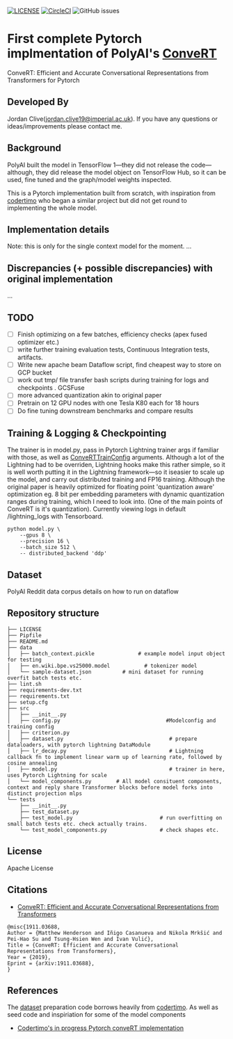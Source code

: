 [![LICENSE](https://img.shields.io/github/license/jordiclive/Convert-PolyAI-Torch.svg)](https://github.com/jordiclive/Convert-PolyAI-Torch/blob/master/LICENSE)
[![CircleCI](https://circleci.com/gh/jordiclive/Convert-PolyAI-Torch.svg?style=shield)](https://circleci.com/gh/jordiclive/Convert-PolyAI-Torch)
![GitHub issues](https://img.shields.io/github/issues/jordiclive/Convert-PolyAI-Torch.svg)


# First complete Pytorch implmentation of PolyAI's [ConveRT](https://paperswithcode.com/paper/convert-efficient-and-accurate-conversational)
ConveRT: Efficient and Accurate Conversational Representations from Transformers for Pytorch
## Developed By

Jordan Clive(jordan.clive19@imperial.ac.uk). If you have any questions or ideas/improvements please contact me.

## Background

PolyAI built the model in TensorFlow 1—they did not release the code—although, they did release the model object on TensorFlow Hub, so it can be used, fine tuned and the graph/model weights inspected.

This is a Pytorch implementation built from scratch, with inspiration from [codertimo](https://github.com/codertimo/ConveRT-pytorch) who began a similar project but did not get round to implementing the whole model.


## Implementation details

Note: this is only for the single context model for the moment.
...


## Discrepancies (+ possible discrepancies) with original implementation
...


## TODO

- [ ] Finish optimizing on a few batches, efficiency checks (apex fused optimizer etc.)
- [ ] write further training evaluation tests, Continuous Integration tests, artifacts.
- [ ] Write new apache beam Dataflow script, find cheapest way to store on GCP bucket 
- [ ] work out tmp/ file transfer bash scripts during training for logs and checkpoints . GCSFuse
- [ ] more advanced quantization akin to original paper
- [ ] Pretrain on 12 GPU nodes with one Tesla K80 each for 18 hours
- [ ] Do fine tuning downstream benchmarks and compare results

## Training & Logging & Checkpointing

The trainer is in model.py, pass in Pytorch Lightning trainer args if familiar with those, as well as [ConveRTTrainConfig](https://github.com/jordiclive/Convert-PolyAI-Torch/blob/c4ddec5a2ef9c4077d02aeb139029f520d642b9f/src/config.py#L21) arguments. Although a lot of the Lightning had to be overriden, Lightning hooks make this rather simple, so it is well worth putting it in the Lightning framework—so it iseasier to scale up the model, and carry out distributed training and FP16 training. Although the original paper is heavily optimized for floating point 'quantization aware' optimization  eg. 8 bit per embedding parameters with dynamic quantization ranges during training, which I need to look into. (One of the main points of ConveRT is it's quantization). Currently viewing logs in default /lightning_logs with Tensorboard. 


```
python model.py \
    --gpus 8 \
    --precision 16 \
    --batch_size 512 \
    -- distributed_backend 'ddp'
```



## Dataset
PolyAI Reddit data corpus details on how to run on dataflow



## Repository structure

```
├── LICENSE
├── Pipfile
├── README.md
├── data
│   ├── batch_context.pickle		      # example model input object for testing
│   ├── en.wiki.bpe.vs25000.model           # tokenizer model
│   └── sample-dataset.json		     # mini dataset for running overfit batch tests etc.
├── lint.sh
├── requirements-dev.txt
├── requirements.txt
├── setup.cfg
├── src
│   ├── __init__.py
│   ├── config.py                                  #Modelconfig and training config
│   ├── criterion.py                                    
│   ├── dataset.py                                  # prepare dataloaders, with pytorch lightning DataModule
│   ├── lr_decay.py                                 # Lightning callback fn to implement linear warm up of learning rate, followed by cosine annealing
│   ├── model.py                                    # trainer in here, uses Pytorch Lightning for scale                                          
│   └── model_components.py        # All model consituent components, context and reply share Transformer blocks before model forks into distinct projection mlps
└── tests
    ├── __init__.py
    ├── test_dataset.py           
    ├── test_model.py                            # run overfitting on small batch tests etc. check actually trains.
    └── test_model_components.py                 # check shapes etc.
```

## License

Apache License

## Citations

- [ConveRT: Efficient and Accurate Conversational Representations from Transformers](https://arxiv.org/abs/1911.03688)

```bibtext
@misc{1911.03688,
Author = {Matthew Henderson and Iñigo Casanueva and Nikola Mrkšić and Pei-Hao Su and Tsung-Hsien Wen and Ivan Vulić},
Title = {ConveRT: Efficient and Accurate Conversational Representations from Transformers},
Year = {2019},
Eprint = {arXiv:1911.03688},
}
```

## References

The [dataset](https://github.com/jordiclive/Convert-PolyAI-Torch/blob/master/src/dataset.py) preparation code borrows heavily from [codertimo](https://github.com/codertimo). As well as seed code and inspiriation for some of the model components
- [Codertimo's in progress Pytorch conveRT implementation](https://github.com/codertimo/ConveRT-pytorch)
